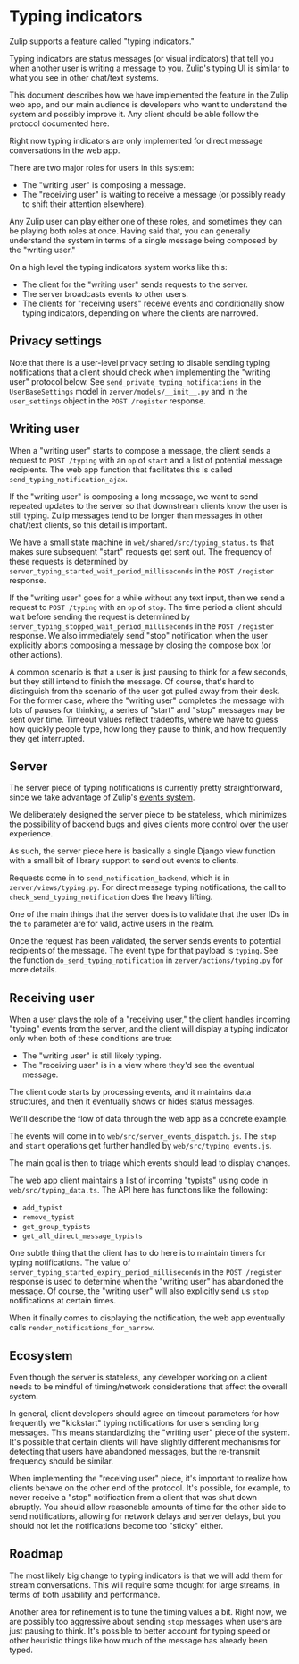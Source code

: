 # Typing indicators

Zulip supports a feature called "typing indicators."

Typing indicators are status messages (or visual indicators) that
tell you when another user is writing a message to you. Zulip's
typing UI is similar to what you see in other chat/text systems.

This document describes how we have implemented the feature in
the Zulip web app, and our main audience is developers who want to
understand the system and possibly improve it. Any client should
be able follow the protocol documented here.

Right now typing indicators are only implemented for direct
message conversations in the web app.

There are two major roles for users in this system:

- The "writing user" is composing a message.
- The "receiving user" is waiting to receive a message (or possibly
  ready to shift their attention elsewhere).

Any Zulip user can play either one of these roles, and sometimes
they can be playing both roles at once. Having said that, you
can generally understand the system in terms of a single message
being composed by the "writing user."

On a high level the typing indicators system works like this:

- The client for the "writing user" sends requests to the server.
- The server broadcasts events to other users.
- The clients for "receiving users" receive events and conditionally
  show typing indicators, depending on where the clients are narrowed.

## Privacy settings

Note that there is a user-level privacy setting to disable sending
typing notifications that a client should check when implementing
the "writing user" protocol below. See `send_private_typing_notifications`
in the `UserBaseSettings` model in `zerver/models/__init__.py` and in the
`user_settings` object in the `POST /register` response.

## Writing user

When a "writing user" starts to compose a message, the client
sends a request to `POST /typing` with an `op` of `start` and
a list of potential message recipients. The web app function
that facilitates this is called `send_typing_notification_ajax`.

If the "writing user" is composing a long message, we want to send
repeated updates to the server so that downstream clients know the
user is still typing. Zulip messages tend to be longer than
messages in other chat/text clients, so this detail is important.

We have a small state machine in `web/shared/src/typing_status.ts`
that makes sure subsequent "start" requests get sent out. The
frequency of these requests is determined by
`server_typing_started_wait_period_milliseconds` in the
`POST /register` response.

If the "writing user" goes for a while without any text input,
then we send a request to `POST /typing` with an `op` of `stop`.
The time period a client should wait before sending the request
is determined by `server_typing_stopped_wait_period_milliseconds`
in the `POST /register` response. We also immediately send "stop"
notification when the user explicitly aborts composing a message
by closing the compose box (or other actions).

A common scenario is that a user is just pausing to think for a few
seconds, but they still intend to finish the message. Of course,
that's hard to distinguish from the scenario of the user got pulled
away from their desk. For the former case, where the "writing user"
completes the message with lots of pauses for thinking, a series of
"start" and "stop" messages may be sent over time. Timeout values
reflect tradeoffs, where we have to guess how quickly people type,
how long they pause to think, and how frequently they get interrupted.

## Server

The server piece of typing notifications is currently pretty
straightforward, since we take advantage of Zulip's
[events system](events-system.md).

We deliberately designed the server piece to be stateless,
which minimizes the possibility of backend bugs and gives clients
more control over the user experience.

As such, the server piece here is basically a single Django view
function with a small bit of library support to send out events
to clients.

Requests come in to `send_notification_backend`, which is in
`zerver/views/typing.py`. For direct message typing notifications,
the call to `check_send_typing_notification` does the heavy lifting.

One of the main things that the server does is to validate that
the user IDs in the `to` parameter are for valid, active users in
the realm.

Once the request has been validated, the server sends events to
potential recipients of the message. The event type for that
payload is `typing`. See the function `do_send_typing_notification`
in `zerver/actions/typing.py` for more details.

## Receiving user

When a user plays the role of a "receiving user," the client handles
incoming "typing" events from the server, and the client will
display a typing indicator only when both of these conditions are
true:

- The "writing user" is still likely typing.
- The "receiving user" is in a view where they'd see the eventual
  message.

The client code starts by processing events, and it maintains data
structures, and then it eventually shows or hides status messages.

We'll describe the flow of data through the web app
as a concrete example.

The events will come in to `web/src/server_events_dispatch.js`.
The `stop` and `start` operations get further handled by
`web/src/typing_events.js`.

The main goal is then to triage which events should lead to
display changes.

The web app client maintains a list of incoming "typists" using
code in `web/src/typing_data.ts`. The API here has functions
like the following:

- `add_typist`
- `remove_typist`
- `get_group_typists`
- `get_all_direct_message_typists`

One subtle thing that the client has to do here is to maintain
timers for typing notifications. The value of
`server_typing_started_expiry_period_milliseconds` in the
`POST /register` response is used to determine when the
"writing user" has abandoned the message. Of course, the
"writing user" will also explicitly send us `stop` notifications
at certain times.

When it finally comes to displaying the notification, the web
app eventually calls `render_notifications_for_narrow`.

## Ecosystem

Even though the server is stateless, any developer working on
a client needs to be mindful of timing/network considerations
that affect the overall system.

In general, client developers should agree on timeout parameters
for how frequently we "kickstart" typing notifications for users
sending long messages. This means standardizing the "writing
user" piece of the system. It's possible that certain clients
will have slightly different mechanisms for detecting that users
have abandoned messages, but the re-transmit frequency should be
similar.

When implementing the "receiving user" piece, it's important to
realize how clients behave on the other end of the protocol. It's
possible, for example, to never receive a "stop" notification
from a client that was shut down abruptly. You should allow
reasonable amounts of time for the other side to send notifications,
allowing for network delays and server delays, but you should
not let the notifications become too "sticky" either.

## Roadmap

The most likely big change to typing indicators is that we will
add them for stream conversations. This will require some thought
for large streams, in terms of both usability and performance.

Another area for refinement is to tune the timing values a bit.
Right now, we are possibly too aggressive about sending `stop`
messages when users are just pausing to think. It's possible
to better account for typing speed or other heuristic things
like how much of the message has already been typed.
